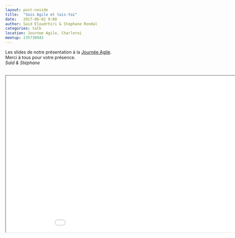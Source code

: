 ```yaml
---
layout: post-noside
title:  "Sois Agile et tais-toi"
date:   2017-06-02 9:00
author: Said Eloudrhiri & Stephane Rondal 
categories: talk
location: Journee Agile, Charleroi
meetup: 235730943
---
```

Les slides de notre présentation à la [Journée Agile](https://www.journeeagile.be/salle-1/#session2).<br/>
Merci à tous pour votre présence.<br/>
_Saïd & Stéphane_
<br/>
<br/>

<iframe src="/assets/sois-agile-et-tais-toi/player/KeynoteDHTMLPlayer.html" width="1000" height="500"/>

